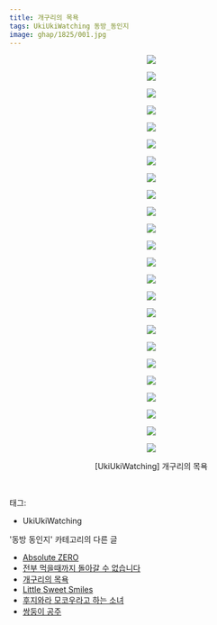 ```yaml
---
title: 개구리의 목욕
tags: UkiUkiWatching 동방_동인지
image: ghap/1825/001.jpg
---
```

<div class="article">
<p style="text-align: center; clear: none; float: none;"><img src="{{ site.nasurl }}/ghap/1825/001.jpg"/></p>
<p style="text-align: center; clear: none; float: none;"><img src="{{ site.nasurl }}/ghap/1825/002.jpg"/></p>
<p style="text-align: center; clear: none; float: none;"><img src="{{ site.nasurl }}/ghap/1825/003.jpg"/></p>
<p style="text-align: center; clear: none; float: none;"><img src="{{ site.nasurl }}/ghap/1825/004.jpg"/></p>
<p style="text-align: center; clear: none; float: none;"><img src="{{ site.nasurl }}/ghap/1825/005.jpg"/></p>
<p style="text-align: center; clear: none; float: none;"><img src="{{ site.nasurl }}/ghap/1825/006.jpg"/></p>
<p style="text-align: center; clear: none; float: none;"><img src="{{ site.nasurl }}/ghap/1825/007.jpg"/></p>
<p style="text-align: center; clear: none; float: none;"><img src="{{ site.nasurl }}/ghap/1825/008.jpg"/></p>
<p style="text-align: center; clear: none; float: none;"><img src="{{ site.nasurl }}/ghap/1825/009.jpg"/></p>
<p style="text-align: center; clear: none; float: none;"><img src="{{ site.nasurl }}/ghap/1825/010.jpg"/></p>
<p style="text-align: center; clear: none; float: none;"><img src="{{ site.nasurl }}/ghap/1825/011.jpg"/></p>
<p style="text-align: center; clear: none; float: none;"><img src="{{ site.nasurl }}/ghap/1825/012.jpg"/></p>
<p style="text-align: center; clear: none; float: none;"><img src="{{ site.nasurl }}/ghap/1825/013.jpg"/></p>
<p style="text-align: center; clear: none; float: none;"><img src="{{ site.nasurl }}/ghap/1825/014.jpg"/></p>
<p style="text-align: center; clear: none; float: none;"><img src="{{ site.nasurl }}/ghap/1825/015.jpg"/></p>
<p style="text-align: center; clear: none; float: none;"><img src="{{ site.nasurl }}/ghap/1825/016.jpg"/></p>
<p style="text-align: center; clear: none; float: none;"><img src="{{ site.nasurl }}/ghap/1825/017.jpg"/></p>
<p style="text-align: center; clear: none; float: none;"><img src="{{ site.nasurl }}/ghap/1825/018.jpg"/></p>
<p style="text-align: center; clear: none; float: none;"><img src="{{ site.nasurl }}/ghap/1825/019.jpg"/></p>
<p style="text-align: center; clear: none; float: none;"><img src="{{ site.nasurl }}/ghap/1825/020.jpg"/></p>
<p style="text-align: center; clear: none; float: none;"><img src="{{ site.nasurl }}/ghap/1825/021.jpg"/></p>
<p style="text-align: center; clear: none; float: none;"><img src="{{ site.nasurl }}/ghap/1825/022.jpg"/></p>
<p style="text-align: center; clear: none; float: none;"><img src="{{ site.nasurl }}/ghap/1825/023.jpg"/></p>
<p style="text-align: center; clear: none; float: none;"><img src="{{ site.nasurl }}/ghap/1825/024.jpg"/></p>
<p style="text-align: center; clear: none; float: none;">[UkiUkiWatching] 개구리의 목욕</p>
<p><br/></p>
</div><div class="tagTrail">
<p>태그: </p>
<ul>
<li>UkiUkiWatching</li>
</ul>
</div><div class="another">
<p>'동방 동인지' 카테고리의 다른 글</p>
<ul>
<li><a href="/2016-08-25-ghap_1834">Absolute ZERO</a></li>
<li><a href="/2016-08-25-ghap_1826">전부 먹을때까지 돌아갈 수 없습니다</a></li>
<li><a href="/2016-08-25-ghap_1825">개구리의 목욕</a></li>
<li><a href="/2016-08-25-ghap_1824">Little Sweet Smiles</a></li>
<li><a href="/2016-08-25-ghap_1823">후지와라 모코우라고 하는 소녀</a></li>
<li><a href="/2016-08-25-ghap_1822">쌍둥이 공주</a></li>
</ul>
</div><div class="cb_module cb_fluid">
<div class="cb_wrt cb_profile">
</div><!-- commentList close -->
</div>